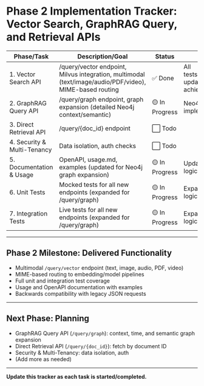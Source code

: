 # Phase 2 Implementation Tracker: Vector Search, GraphRAG Query, and Retrieval APIs

| Phase/Task                        | Description/Goal                                                      | Status        | Notes/PR |
|------------------------------------|-----------------------------------------------------------------------|---------------|----------|
| 1. Vector Search API               | /query/vector endpoint, Milvus integration, multimodal (text/image/audio/PDF/video), MIME-based routing | ✅ Done        | All tests/documentation updated. Milestone achieved. |
| 2. GraphRAG Query API              | /query/graph endpoint, graph expansion (detailed Neo4j context/semantic) | 🟡 In Progress | Neo4j expansion implemented |
| 3. Direct Retrieval API            | /query/{doc_id} endpoint                                              | ⬜ Todo       |          |
| 4. Security & Multi-Tenancy        | Data isolation, auth checks                                           | ⬜ Todo       |          |
| 5. Documentation & Usage           | OpenAPI, usage.md, examples (updated for Neo4j graph expansion)         | 🟡 In Progress| Updated for new logic |
| 6. Unit Tests                      | Mocked tests for all new endpoints (expanded for /query/graph)           | 🟡 In Progress| Expanded for Neo4j logic |
| 7. Integration Tests               | Live tests for all new endpoints (expanded for /query/graph)             | 🟡 In Progress| Expanded for Neo4j logic |

---

## Phase 2 Milestone: Delivered Functionality
- Multimodal `/query/vector` endpoint (text, image, audio, PDF, video)
- MIME-based routing to embedding/model pipelines
- Full unit and integration test coverage
- Usage and OpenAPI documentation with examples
- Backwards compatibility with legacy JSON requests

---

## Next Phase: Planning
- GraphRAG Query API (`/query/graph`): context, time, and semantic graph expansion
- Direct Retrieval API (`/query/{doc_id}`): fetch by document ID
- Security & Multi-Tenancy: data isolation, auth
- (Add more as needed)

---

**Update this tracker as each task is started/completed.** 